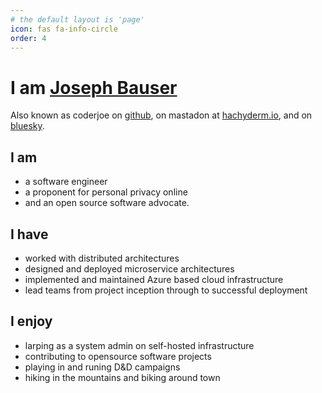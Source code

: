 ```yaml
---
# the default layout is 'page'
icon: fas fa-info-circle
order: 4
---
```


# I am [Joseph Bauser](https://josephbauser.net)
Also known as coderjoe on [github](https://github.com/coderjoe), on mastadon at [hachyderm.io](https://hackyderm.io/@coderjoe), and on [bluesky](https://bsky.app/profile/coderjoe.net).

## I am
- a software engineer
- a proponent for personal privacy online
- and an open source software advocate.

## I have
- worked with distributed architectures
- designed and deployed microservice architectures
- implemented and maintained Azure based cloud infrastructure
- lead teams from project inception through to successful deployment

## I enjoy
- larping as a system admin on self-hosted infrastructure
- contributing to opensource software projects
- playing in and runing D&D campaigns
- hiking in the mountains and biking around town
